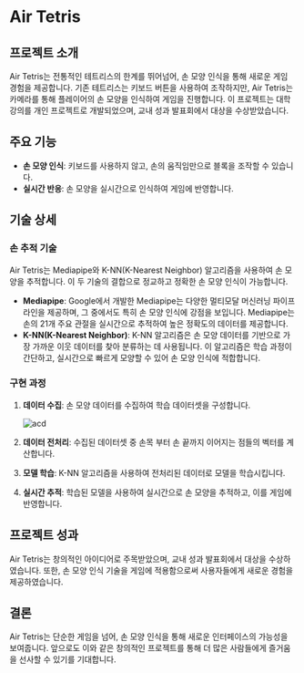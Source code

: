# Air Tetris

## 프로젝트 소개
Air Tetris는 전통적인 테트리스의 한계를 뛰어넘어, 손 모양 인식을 통해 새로운 게임 경험을 제공합니다. 기존 테트리스는 키보드 버튼을 사용하여 조작하지만, Air Tetris는 카메라를 통해 플레이어의 손 모양을 인식하여 게임을 진행합니다. 이 프로젝트는 대학 강의를 개인 프로젝트로 개발되었으며, 교내 성과 발표회에서 대상을 수상받았습니다.

## 주요 기능
- **손 모양 인식**: 키보드를 사용하지 않고, 손의 움직임만으로 블록을 조작할 수 있습니다.
- **실시간 반응**: 손 모양을 실시간으로 인식하여 게임에 반영합니다.

## 기술 상세
### 손 추적 기술
 Air Tetris는 Mediapipe와 K-NN(K-Nearest Neighbor) 알고리즘을 사용하여 손 모양을 추적합니다. 이 두 기술의 결합으로 정교하고 정확한 손 모양 인식이 가능합니다.

- **Mediapipe**: Google에서 개발한 Mediapipe는 다양한 멀티모달 머신러닝 파이프라인을 제공하며, 그 중에서도 특히 손 모양 인식에 강점을 보입니다. Mediapipe는 손의 21개 주요 관절을 실시간으로 추적하여 높은 정확도의 데이터를 제공합니다.
- **K-NN(K-Nearest Neighbor)**: K-NN 알고리즘은 손 모양 데이터를 기반으로 가장 가까운 이웃 데이터를 찾아 분류하는 데 사용됩니다. 이 알고리즘은 학습 과정이 간단하고, 실시간으로 빠르게 모양할 수 있어 손 모양 인식에 적합합니다.

### 구현 과정
1. **데이터 수집**: 손 모양 데이터를 수집하여 학습 데이터셋을 구성합니다.

      ![acd](https://github.com/Cinofe/Tetris/assets/83103532/08cc5ce1-bd70-4ab4-9c11-f6fa98080974)

3. **데이터 전처리**: 수집된 데이터셋 중 손목 부터 손 끝까지 이어지는 점들의 벡터를 계산합니다.
4. **모델 학습**: K-NN 알고리즘을 사용하여 전처리된 데이터로 모델을 학습시킵니다.
5. **실시간 추적**: 학습된 모델을 사용하여 실시간으로 손 모양을 추적하고, 이를 게임에 반영합니다.

## 프로젝트 성과
Air Tetris는 창의적인 아이디어로 주목받았으며, 교내 성과 발표회에서 대상을 수상하였습니다. 또한, 손 모양 인식 기술을 게임에 적용함으로써 사용자들에게 새로운 경험을 제공하였습니다.

## 결론
Air Tetris는 단순한 게임을 넘어, 손 모양 인식을 통해 새로운 인터페이스의 가능성을 보여줍니다. 앞으로도 이와 같은 창의적인 프로젝트를 통해 더 많은 사람들에게 즐거움을 선사할 수 있기를 기대합니다.
